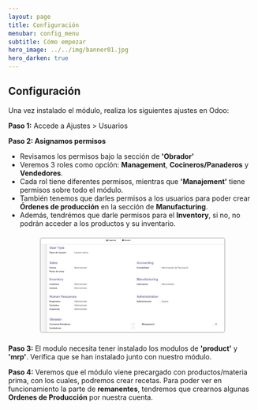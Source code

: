 ```yaml
---
layout: page
title: Configuración
menubar: config_menu
subtitle: Cómo empezar
hero_image: ../../img/banner01.jpg 
hero_darken: true
---
```

## **Configuración**
Una vez instalado el módulo, realiza los siguientes ajustes en Odoo:

**Paso 1:** 
Accede a Ajustes > Usuarios

**Paso 2: Asignamos permisos**
   - Revisamos los permisos bajo la sección de **'Obrador'**
   - Veremos 3 roles como opción: **Management**, **Cocineros/Panaderos** y **Vendedores**. 
   - Cada rol tiene diferentes permisos, mientras que **'Manajement'** tiene permisos sobre todo el módulo.
   - También tenemos que darles permisos a los usuarios para poder crear **Órdenes de producción** en la sección de **Manufacturing**.
   - Además, tendrémos que darle permisos para el **Inventory**, si no, no podrán acceder a los productos y su inventario.

<div style="text-align: center; margin: 20px;">
  <img src="../../img/permisos.png" alt="Permisos" style="width: 80%; height: auto; border: 2px solid #ccc; border-radius: 5px;">
</div>

**Paso 3:** 
El modulo necesita tener instalado los modulos de **'product'** y **'mrp'**. Verifica que se han instalado junto con nuestro módulo. 

**Paso 4:**
Veremos que el módulo viene precargado con productos/materia prima, con los cuales, podremos crear recetas. 
Para poder ver en funcionamiento la parte de **remanentes**, tendremos que crearnos algunas **Ordenes de Producción** por nuestra cuenta.